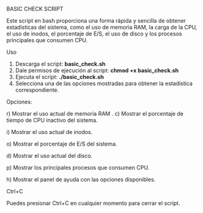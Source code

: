 BASIC CHECK SCRIPT

Este script en bash proporciona una forma rápida y sencilla de obtener estadísticas del sistema, como el uso de memoria RAM, la carga de la CPU, el uso de inodos, el porcentaje de E/S, el uso de disco y los procesos principales que consumen CPU.

Uso

1. Descarga el script: **basic_check.sh**
2. Dale permisos de ejecución al script:
   **chmod +x basic_check.sh**
3. Ejecuta el script:
   **./basic_check.sh**
4. Selecciona una de las opciones mostradas para obtener la estadística correspondiente.

Opciones:

r) Mostrar el uso actual de memoria RAM
.
c) Mostrar el porcentaje de tiempo de CPU inactivo del sistema.

i) Mostrar el uso actual de inodos.

o) Mostrar el porcentaje de E/S del sistema.

d) Mostrar el uso actual del disco.

p) Mostrar los principales procesos que consumen CPU.

h) Mostrar el panel de ayuda con las opciones disponibles.

Ctrl+C

Puedes presionar Ctrl+C en cualquier momento para cerrar el script.

   
